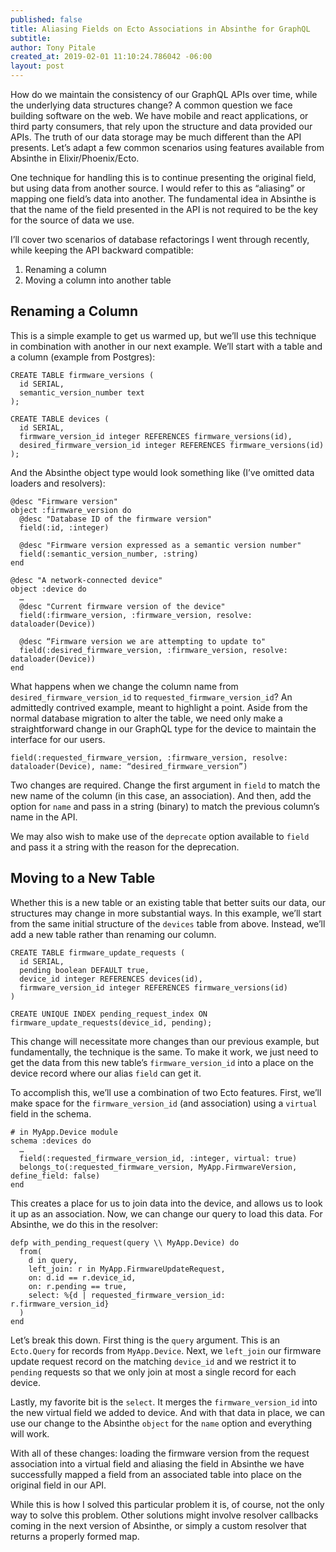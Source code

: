 ```yaml
---
published: false
title: Aliasing Fields on Ecto Associations in Absinthe for GraphQL
subtitle: 
author: Tony Pitale
created_at: 2019-02-01 11:10:24.786042 -06:00
layout: post
---
```


How do we maintain the consistency of our GraphQL APIs over time, while the underlying data structures change? A common question we face building software on the web. We have mobile and react applications, or third party consumers, that rely upon the structure and data provided our APIs. The truth of our data storage may be much different than the API presents. Let’s adapt a few common scenarios using features available from Absinthe in Elixir/Phoenix/Ecto.

One technique for handling this is to continue presenting the original field, but using data from another source. I would refer to this as “aliasing” or mapping one field’s data into another. The fundamental idea in Absinthe is that the name of the field presented in the API is not required to be the key for the source of data we use.

I’ll cover two scenarios of database refactorings I went through recently, while keeping the API backward compatible:

1. Renaming a column
2. Moving a column into another table

## Renaming a Column ##

This is a simple example to get us warmed up, but we’ll use this technique in combination with another in our next example.
We’ll start with a table and a column (example from Postgres):

```
CREATE TABLE firmware_versions (
  id SERIAL,
  semantic_version_number text
);

CREATE TABLE devices (
  id SERIAL,
  firmware_version_id integer REFERENCES firmware_versions(id),
  desired_firmware_version_id integer REFERENCES firmware_versions(id)
);
```

And the Absinthe object type would look something like (I’ve omitted data loaders and resolvers):

```
@desc "Firmware version"
object :firmware_version do
  @desc "Database ID of the firmware version"
  field(:id, :integer)

  @desc "Firmware version expressed as a semantic version number"
  field(:semantic_version_number, :string)
end

@desc "A network-connected device"
object :device do
  …
  @desc "Current firmware version of the device"
  field(:firmware_version, :firmware_version, resolve: dataloader(Device))

  @desc “Firmware version we are attempting to update to"
  field(:desired_firmware_version, :firmware_version, resolve: dataloader(Device))
end
```

What happens when we change the column name from `desired_firmware_version_id` to `requested_firmware_version_id`? An admittedly contrived example, meant to highlight a point. Aside from the normal database migration to alter the table, we need only make a straightforward change in our GraphQL type for the device to maintain the interface for our users.

```
field(:requested_firmware_version, :firmware_version, resolve: dataloader(Device), name: “desired_firmware_version”)
```

Two changes are required. Change the first argument in `field` to match the new name of the column (in this case, an association). And then, add the option for `name` and pass in a string (binary) to match the previous column’s name in the API.

We may also wish to make use of the `deprecate` option available to `field` and pass it a string with the reason for the deprecation.

## Moving to a New Table ##

Whether this is a new table or an existing table that better suits our data, our structures may change in more substantial ways. In this example, we’ll start from the same initial structure of the `devices` table from above. Instead, we’ll add a new table rather than renaming our column.

```
CREATE TABLE firmware_update_requests (
  id SERIAL,
  pending boolean DEFAULT true,
  device_id integer REFERENCES devices(id),
  firmware_version_id integer REFERENCES firmware_versions(id)
)

CREATE UNIQUE INDEX pending_request_index ON firmware_update_requests(device_id, pending);
```
This change will necessitate more changes than our previous example, but fundamentally, the technique is the same. To make it work, we just need to get the data from this new table’s `firmware_version_id` into a place on the device record where our alias `field` can get it.

To accomplish this, we’ll use a combination of two Ecto features. First, we’ll make space for the `firmware_version_id` (and association) using a `virtual` field in the schema.

```
# in MyApp.Device module
schema :devices do
  …
  field(:requested_firmware_version_id, :integer, virtual: true)
  belongs_to(:requested_firmware_version, MyApp.FirmwareVersion, define_field: false)
end
```

This creates a place for us to join data into the device, and allows us to look it up as an association. Now, we can change our query to load this data. For Absinthe, we do this in the resolver:

```
defp with_pending_request(query \\ MyApp.Device) do
  from(
    d in query,
    left_join: r in MyApp.FirmwareUpdateRequest,
    on: d.id == r.device_id,
    on: r.pending == true,
    select: %{d | requested_firmware_version_id: r.firmware_version_id}
  )
end
```

Let’s break this down. First thing is the `query` argument. This is an `Ecto.Query` for records from `MyApp.Device`. Next, we `left_join` our firmware update request record on the matching `device_id` and we restrict it to `pending` requests so that we only join at most a single record for each device.

Lastly, my favorite bit is the `select`. It merges the `firmware_version_id` into the new virtual field we added to device. And with that data in place, we can use our change to the Absinthe `object` for the `name` option and everything will work.

With all of these changes: loading the firmware version from the request association into a virtual field and aliasing the field in Absinthe we have successfully mapped a field from an associated table into place on the original field in our API.

While this is how I solved this particular problem it is, of course, not the only way to solve this problem. Other solutions might involve resolver callbacks coming in the next version of Absinthe, or simply a custom resolver that returns a properly formed map.
